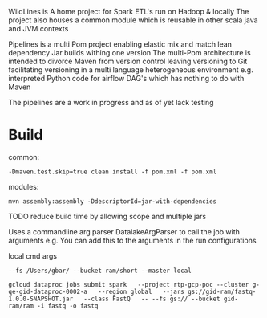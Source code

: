 WildLines is A home project for Spark ETL's run on Hadoop & locally
The project also houses a common module which is reusable in other scala java and JVM contexts

Pipelines is a multi Pom project enabling elastic mix and match lean dependency Jar builds withing one version
The multi-Pom architecture is intended to divorce Maven from version control leaving versioning to Git
facilitating versioning in a multi language heterogeneous environment e.g.
interpreted Python code for airflow DAG's which has nothing to do with Maven

The pipelines are a work in progress and as of yet lack testing

Build
==
common: 
```
-Dmaven.test.skip=true clean install -f pom.xml -f pom.xml
```
modules: 
```
mvn assembly:assembly -DdescriptorId=jar-with-dependencies
```

TODO reduce build time by allowing scope and multiple jars

Uses a commandline arg parser DatalakeArgParser to call the job with arguments e.g.
You can add this to the arguments in the run configurations


local cmd args
```
--fs /Users/gbar/ --bucket ram/short --master local
```

```
gcloud dataproc jobs submit spark   --project rtp-gcp-poc --cluster g-qe-gid-dataproc-0002-a   --region global   --jars gs://gid-ram/fastq-1.0.0-SNAPSHOT.jar   --class FastQ   -- --fs gs:// --bucket gid-ram/ram -i fastq -o fastq 
```